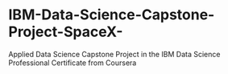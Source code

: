 # IBM-Data-Science-Capstone-Project-SpaceX-
Applied Data Science Capstone Project in the IBM Data Science Professional Certificate from Coursera
